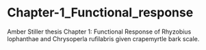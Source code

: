 # Chapter-1_Functional_response
Amber Stiller thesis Chapter 1: Functional Response of Rhyzobius lophanthae and Chrysoperla rufilabris given crapemyrtle bark scale.

